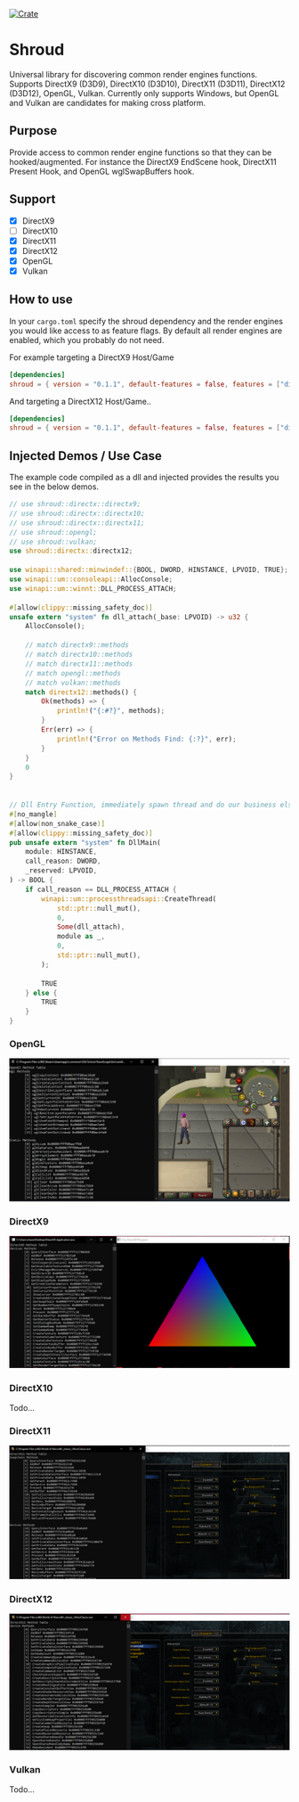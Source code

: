 [![Crate](https://img.shields.io/crates/v/shroud.svg)](https://crates.io/crates/shroud)
# Shroud
Universal library for discovering common render engines functions.
Supports DirectX9 (D3D9), DirectX10 (D3D10), DirectX11 (D3D11), DirectX12 (D3D12), OpenGL, Vulkan.
Currently only supports Windows, but OpenGL and Vulkan are candidates for making cross platform.

## Purpose
Provide access to common render engine functions so that they can be hooked/augmented.
For instance the DirectX9 EndScene hook, DirectX11 Present Hook, and OpenGL wglSwapBuffers hook.

## Support
- [x] DirectX9
- [ ] DirectX10
- [x] DirectX11
- [x] DirectX12
- [x] OpenGL
- [x] Vulkan

## How to use
In your `cargo.toml` specify the shroud dependency and the render engines you would like access to as feature flags.
By default all render engines are enabled, which you probably do not need.

For example targeting a DirectX9 Host/Game
```Toml
[dependencies]
shroud = { version = "0.1.1", default-features = false, features = ["directx9"] }
```

And targeting a DirectX12 Host/Game..
```Toml
[dependencies]
shroud = { version = "0.1.1", default-features = false, features = ["directx12"] }
```

## Injected Demos / Use Case
The example code compiled as a dll and injected provides the results you see in the below demos.
```Rust
// use shroud::directx::directx9;
// use shroud::directx::directx10;
// use shroud::directx::directx11;
// use shroud::opengl;
// use shroud::vulkan;
use shroud::directx::directx12;

use winapi::shared::minwindef::{BOOL, DWORD, HINSTANCE, LPVOID, TRUE};
use winapi::um::consoleapi::AllocConsole;
use winapi::um::winnt::DLL_PROCESS_ATTACH;

#[allow(clippy::missing_safety_doc)]
unsafe extern "system" fn dll_attach(_base: LPVOID) -> u32 {
    AllocConsole();

    // match directx9::methods
    // match directx10::methods
    // match directx11::methods
    // match opengl::methods
    // match vulkan::methods
    match directx12::methods() {
        Ok(methods) => {
            println!("{:#?}", methods);
        }
        Err(err) => {
            println!("Error on Methods Find: {:?}", err);
        }
    }
    0
}


// Dll Entry Function, immediately spawn thread and do our business else where
#[no_mangle]
#[allow(non_snake_case)]
#[allow(clippy::missing_safety_doc)]
pub unsafe extern "system" fn DllMain(
    module: HINSTANCE,
    call_reason: DWORD,
    _reserved: LPVOID,
) -> BOOL {
    if call_reason == DLL_PROCESS_ATTACH {
        winapi::um::processthreadsapi::CreateThread(
            std::ptr::null_mut(),
            0,
            Some(dll_attach),
            module as _,
            0,
            std::ptr::null_mut(),
        );

        TRUE
    } else {
        TRUE
    }
}
```

### OpenGL
![OpenGL](docs/opengl.PNG)

### DirectX9
![DirectX9](docs/directx9.PNG)

### DirectX10
Todo...

### DirectX11
![DirectX11](docs/directx11.PNG)

### DirectX12
![DirectX12](docs/directx12.PNG)

### Vulkan
Todo...